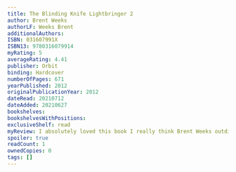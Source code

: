 ```yaml
---
title: The Blinding Knife Lightbringer 2
author: Brent Weeks
authorLF: Weeks Brent
additionalAuthors: 
ISBN: 031607991X
ISBN13: 9780316079914
myRating: 5
averageRating: 4.41
publisher: Orbit
binding: Hardcover
numberOfPages: 671
yearPublished: 2012
originalPublicationYear: 2012
dateRead: 20210712
dateAdded: 20210627
bookshelves: 
bookshelvesWithPositions: 
exclusiveShelf: read
myReview: I absolutely loved this book I really think Brent Weeks outdid himself on this one I was really drawn in and I could feel all the emotions The one scene that I particularly remember is when Kip had lost his place in the blackguard and Cruxer saves himbrbrIve wanted to be a Blackguard since I could walk I value this brotherhood too highly to let in a man who destroys unity rather than builds it a man who takes money to destroy one of his own If the cost to remove him from the Blackguard is that I too am expelled so be it  Arams the secondbest fighter in our class He took money to finish low He took money to keep Breaker outbrDamn that hit hard brbrI loved it
spoiler: true
readCount: 1
ownedCopies: 0
tags: []
---
```



